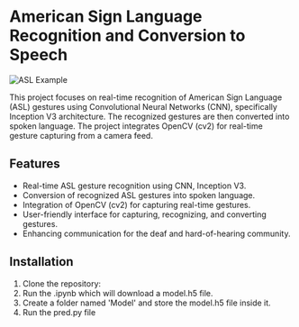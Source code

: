 # American Sign Language Recognition and Conversion to Speech

![ASL Example]([asl_example.png](https://github.com/harshils06/ASL-Recognition-and-Speech-Conversion/blob/main/models/result.jpg))

This project focuses on real-time recognition of American Sign Language (ASL) gestures using Convolutional Neural Networks (CNN), specifically Inception V3 architecture. The recognized gestures are then converted into spoken language. The project integrates OpenCV (cv2) for real-time gesture capturing from a camera feed.

## Features

- Real-time ASL gesture recognition using CNN, Inception V3.
- Conversion of recognized ASL gestures into spoken language.
- Integration of OpenCV (cv2) for capturing real-time gestures.
- User-friendly interface for capturing, recognizing, and converting gestures.
- Enhancing communication for the deaf and hard-of-hearing community.

## Installation

1. Clone the repository:
2. Run the .ipynb which will download a model.h5 file.
3. Create a folder named 'Model' and store the model.h5 file inside it.
4. Run the pred.py file
